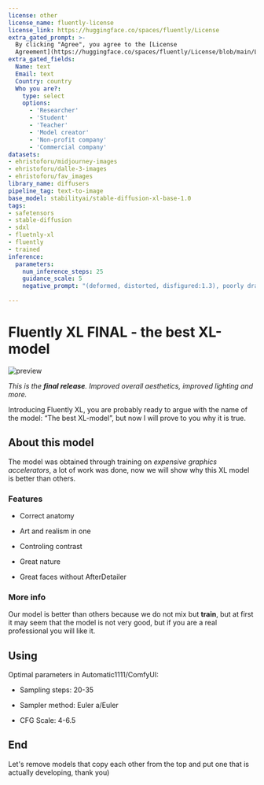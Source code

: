```yaml
---
license: other
license_name: fluently-license
license_link: https://huggingface.co/spaces/fluently/License
extra_gated_prompt: >-
  By clicking "Agree", you agree to the [License
  Agreement](https://huggingface.co/spaces/fluently/License/blob/main/LICENSE.md)
extra_gated_fields:
  Name: text
  Email: text
  Country: country
  Who you are?:
    type: select
    options:
      - 'Researcher'
      - 'Student'
      - 'Teacher'
      - 'Model creator'
      - 'Non-profit company'
      - 'Commercial company'
datasets:
- ehristoforu/midjourney-images
- ehristoforu/dalle-3-images
- ehristoforu/fav_images
library_name: diffusers
pipeline_tag: text-to-image
base_model: stabilityai/stable-diffusion-xl-base-1.0
tags:
- safetensors
- stable-diffusion
- sdxl
- fluetnly-xl
- fluently
- trained
inference:
  parameters:
    num_inference_steps: 25
    guidance_scale: 5
    negative_prompt: "(deformed, distorted, disfigured:1.3), poorly drawn, bad anatomy, wrong anatomy, extra limb, missing limb, floating limbs, (mutated hands and fingers:1.4), disconnected limbs, mutation, mutated, ugly, disgusting, blurry, amputation"
  
---
```

# **Fluently XL** FINAL - the best XL-model

![preview](images/preview.png)


*This is the **final release**. Improved overall aesthetics, improved lighting and more.*

Introducing Fluently XL, you are probably ready to argue with the name of the model: “The best XL-model”, but now I will prove to you why it is true.

## About this model

The model was obtained through training on *expensive graphics accelerators*, a lot of work was done, now we will show why this XL model is better than others.

### Features

  - Correct anatomy

  - Art and realism in one

  - Controling contrast

  - Great nature

  - Great faces without AfterDetailer

### More info

Our model is better than others because we do not mix but **train**, but at first it may seem that the model is not very good, but if you are a real professional you will like it.

## Using

Optimal parameters in Automatic1111/ComfyUI:

  - Sampling steps: 20-35

  - Sampler method: Euler a/Euler

  - CFG Scale: 4-6.5

## End

Let's remove models that copy each other from the top and put one that is actually developing, thank you)
